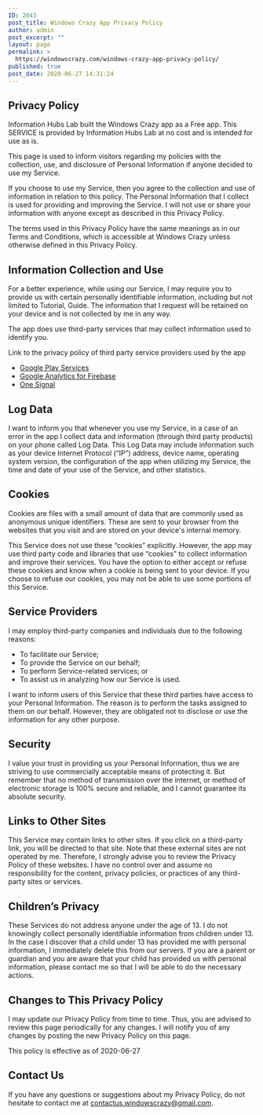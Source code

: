 ```yaml
---
ID: 2043
post_title: Windows Crazy App Privacy Policy
author: admin
post_excerpt: ""
layout: page
permalink: >
  https://windowscrazy.com/windows-crazy-app-privacy-policy/
published: true
post_date: 2020-06-27 14:31:24
---
```

<h2><strong>Privacy Policy</strong></h2>
Information Hubs Lab built the Windows Crazy app as a Free app. This SERVICE is provided by Information Hubs Lab at no cost and is intended for use as is.

This page is used to inform visitors regarding my policies with the collection, use, and disclosure of Personal Information if anyone decided to use my Service.

If you choose to use my Service, then you agree to the collection and use of information in relation to this policy. The Personal Information that I collect is used for providing and improving the Service. I will not use or share your information with anyone except as described in this Privacy Policy.

The terms used in this Privacy Policy have the same meanings as in our Terms and Conditions, which is accessible at Windows Crazy unless otherwise defined in this Privacy Policy.
<h2><strong>Information Collection and Use</strong></h2>
For a better experience, while using our Service, I may require you to provide us with certain personally identifiable information, including but not limited to Tutorial, Guide. The information that I request will be retained on your device and is not collected by me in any way.
<div>

The app does use third-party services that may collect information used to identify you.

Link to the privacy policy of third party service providers used by the app
<ul>
 	<li><a href="https://www.google.com/policies/privacy/" target="_blank" rel="noopener noreferrer">Google Play Services</a></li>
 	<li><a href="https://firebase.google.com/policies/analytics" target="_blank" rel="noopener noreferrer">Google Analytics for Firebase</a></li>
 	<li><a href="https://onesignal.com/privacy_policy" target="_blank" rel="noopener noreferrer">One Signal</a></li>
</ul>
</div>
<h2><strong>Log Data</strong></h2>
I want to inform you that whenever you use my Service, in a case of an error in the app I collect data and information (through third party products) on your phone called Log Data. This Log Data may include information such as your device Internet Protocol (“IP”) address, device name, operating system version, the configuration of the app when utilizing my Service, the time and date of your use of the Service, and other statistics.
<h2><strong>Cookies</strong></h2>
Cookies are files with a small amount of data that are commonly used as anonymous unique identifiers. These are sent to your browser from the websites that you visit and are stored on your device's internal memory.

This Service does not use these “cookies” explicitly. However, the app may use third party code and libraries that use “cookies” to collect information and improve their services. You have the option to either accept or refuse these cookies and know when a cookie is being sent to your device. If you choose to refuse our cookies, you may not be able to use some portions of this Service.
<h2><strong>Service Providers</strong></h2>
I may employ third-party companies and individuals due to the following reasons:
<ul>
 	<li>To facilitate our Service;</li>
 	<li>To provide the Service on our behalf;</li>
 	<li>To perform Service-related services; or</li>
 	<li>To assist us in analyzing how our Service is used.</li>
</ul>
I want to inform users of this Service that these third parties have access to your Personal Information. The reason is to perform the tasks assigned to them on our behalf. However, they are obligated not to disclose or use the information for any other purpose.
<h2><strong>Security</strong></h2>
I value your trust in providing us your Personal Information, thus we are striving to use commercially acceptable means of protecting it. But remember that no method of transmission over the internet, or method of electronic storage is 100% secure and reliable, and I cannot guarantee its absolute security.
<h2><strong>Links to Other Sites</strong></h2>
This Service may contain links to other sites. If you click on a third-party link, you will be directed to that site. Note that these external sites are not operated by me. Therefore, I strongly advise you to review the Privacy Policy of these websites. I have no control over and assume no responsibility for the content, privacy policies, or practices of any third-party sites or services.
<h2><strong>Children’s Privacy</strong></h2>
These Services do not address anyone under the age of 13. I do not knowingly collect personally identifiable information from children under 13. In the case I discover that a child under 13 has provided me with personal information, I immediately delete this from our servers. If you are a parent or guardian and you are aware that your child has provided us with personal information, please contact me so that I will be able to do the necessary actions.
<h2><strong>Changes to This Privacy Policy</strong></h2>
I may update our Privacy Policy from time to time. Thus, you are advised to review this page periodically for any changes. I will notify you of any changes by posting the new Privacy Policy on this page.

This policy is effective as of 2020-06-27
<h2><strong>Contact Us</strong></h2>
If you have any questions or suggestions about my Privacy Policy, do not hesitate to contact me at <a href="mailto:contactus.windowscrazy@gmail.com">contactus.windowscrazy@gmail.com</a>.